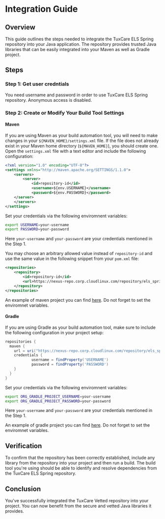 # Integration Guide

## Overview

This guide outlines the steps needed to integrate the TuxCare ELS Spring repository into your Java application. The repository provides trusted Java libraries that can be easily integrated into your Maven as well as Gradle project.

## Steps

### Step 1: Get user credntials
You need username and password in order to use TuxCare ELS Spring repository. Anonymous access is disabled.
<!--
### Step 2: Locate the Repository

You can find the Trusted repository using the following link: [TuxCare ELS Spring repository](https://nexus-repo.corp.cloudlinux.com/#browse/browse:els_spring).-->

### Step 2: Create or Modify Your Build Tool Settings

#### Maven

If you are using Maven as your build automation tool, you will need to make changes in your `${MAVEN_HOME}/settings.xml` file. If the file does not already exist in your Maven home directory (`${MAVEN_HOME}`), you should create one. Open the `settings.xml` file with a text editor and include the following configuration:

```xml
<?xml version="1.0" encoding="UTF-8"?>
<settings xmlns="http://maven.apache.org/SETTINGS/1.1.0">
    <servers>
        <server>
     	    <id>repository-id</id>
     	    <username>${env.USERNAME}</username>
     	    <password>${env.PASSWORD}</password>
   	</server>
    </servers>
</settings>
```
Set your credentials via the following enviromnent variables:
```bash
export USERNAME=your-username
export PASSWORD=your-password
```
Here ```your-username``` and ```your-password``` are your credentials mentioned in the Step 1.

You may choose an arbitrary allowed value instead of ```repository-id``` and use the same value in the following snippet from your `pom.xml` file:
```xml
<repositories>
    <repository>
        <id>repository-id</id>
        <url>https://nexus-repo.corp.cloudlinux.com/repository/els_spring/</url>
    </repository>
</repositories>
```
An example of maven project you can find 
[here](../examples/maven). Do not forget to set the enviromnet variables.
#### Gradle

If you are using Gradle as your build automation tool, make sure to include the following configuration in your project setup:

```gradle
repositories {
  maven {
    url = uri("https://nexus-repo.corp.cloudlinux.com/repository/els_spring")
    credentials {
            username = findProperty('USERNAME')
            password = findProperty('PASSWORD')
    }
  }
}
```
Set your credentials via the following enviromnent variables:
```bash
export ORG_GRADLE_PROJECT_USERNAME=your-username
export ORG_GRADLE_PROJECT_PASSWORD=your-password
```
Here ```your-username``` and ```your-password``` are your credentials mentioned in the Step 1.

An example of gradle project you can find 
[here](../examples/gradle). Do not forget to set the enviromnet variables.

## Verification

To confirm that the repository has been correctly established, include any library from the repository into your project and then run a build. The build tool you're using should be able to identify and resolve dependencies from the TuxCare ELS Spring repository.

## Conclusion

You've successfully integrated the TuxCare Vetted repository into your project. You can now benefit from the secure and vetted Java libraries it provides.
